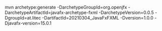 mvn archetype:generate -DarchetypeGroupId=org.openjfx -DarchetypeArtifactId=javafx-archetype-fxml -DarchetypeVersion=0.0.5 -DgroupId=at.litec -DartifactId=20210304_JavaFxFXML -Dversion=1.0.0 -Djavafx-version=15.0.1